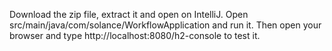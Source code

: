 Download the zip file, extract it and open on IntelliJ.
Open src/main/java/com/solance/WorkflowApplication and run it.
Then open your browser and type http://localhost:8080/h2-console to test it.
